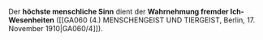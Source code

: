 
Der **höchste menschliche Sinn** dient der **Wahrnehmung fremder Ich-Wesenheiten** ([[GA060 (4.) MENSCHENGEIST UND TIERGEIST, Berlin, 17. November 1910|GA060/4]]).
